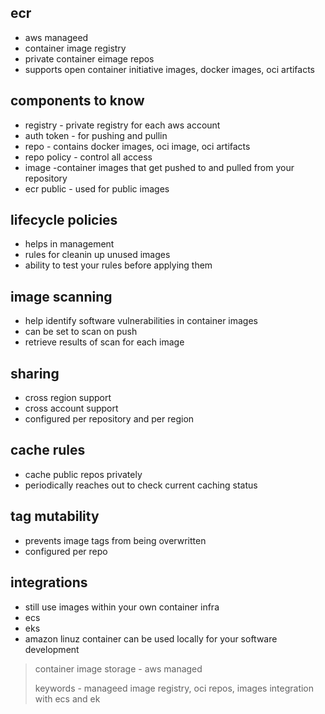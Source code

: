 ## ecr

* aws manageed
* container image registry
* private container eimage repos
* supports open container initiative images, docker images, oci artifacts

## components to know

- registry - private registry for each aws account
- auth token - for pushing and pullin
- repo - contains docker images, oci image, oci artifacts
- repo policy - control all access
- image -container images that get pushed to and pulled from your repository
- ecr public - used  for public images

## lifecycle policies

- helps in management
- rules for cleanin up unused images
- ability to test your rules before applying them

## image scanning

- help identify software vulnerabilities in container images
- can be set to scan on push
- retrieve results of scan for each image

##  sharing

- cross region support
- cross account support
- configured per repository and per region

## cache rules

- cache public repos privately
- periodically reaches out to check current caching status

## tag mutability

- prevents image tags from being overwritten
- configured per repo

## integrations

- still use images within your own container infra
- ecs
- eks
- amazon linuz container can be used locally for your software development

> container image storage - aws managed
>
> keywords - manageed image registry, oci repos, images integration with ecs and ek